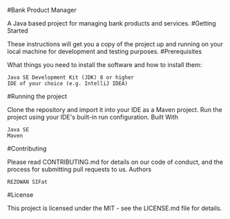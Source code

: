 #Bank Product Manager

A Java based project for managing bank products and services.
#Getting Started

These instructions will get you a copy of the project up and running on your local machine for development and testing purposes.
#Prerequisites

What things you need to install the software and how to install them:

    Java SE Development Kit (JDK) 8 or higher
    IDE of your choice (e.g. IntelliJ IDEA)

#Running the project

Clone the repository and import it into your IDE as a Maven project. Run the project using your IDE's built-in run configuration.
Built With

    Java SE
    Maven

#Contributing

Please read CONTRIBUTING.md for details on our code of conduct, and the process for submitting pull requests to us.
Authors

    REZOWAN SIFat

#License

This project is licensed under the MIT - see the LICENSE.md file for details.